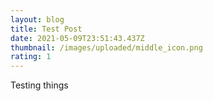 ```yaml
---
layout: blog
title: Test Post
date: 2021-05-09T23:51:43.437Z
thumbnail: /images/uploaded/middle_icon.png
rating: 1
---
```

Testing things